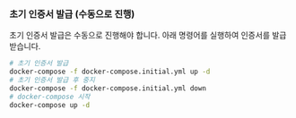 ### 초기 인증서 발급 (수동으로 진행)
초기 인증서 발급은 수동으로 진행해야 합니다. 아래 명령어를 실행하여 인증서를 발급받습니다.

```sh
# 초기 인증서 발급
docker-compose -f docker-compose.initial.yml up -d
# 초기 인증서 발급 후 중지
docker-compose -f docker-compose.initial.yml down
# docker-compose 시작
docker-compose up -d
```
